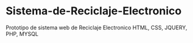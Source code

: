 # Sistema-de-Reciclaje-Electronico
Prototipo de sistema web de Reciclaje Electronico HTML, CSS, JQUERY, PHP, MYSQL
